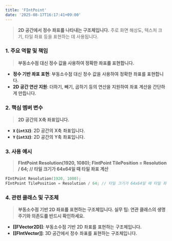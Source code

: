 ```yaml
---
title: 'FIntPoint'
date: '2025-08-17T16:17:41+09:00'
---
```

> **2D 공간에서 정수 좌표를 나타내는 구조체입니다.** 주로 화면 해상도, 텍스처 크기, 타일 좌표 등을 표현하는 데 사용됩니다.

### **1. 주요 역할 및 책임**
> **부동소수점 대신 정수 값을 사용하여 정확한 좌표를 표현합니다.**
* **정수 기반 좌표 표현**:
	부동소수점 대신 정수 값을 사용하여 정확한 좌표를 표현합니다.
* **2D 공간 연산 지원**:
	더하기, 빼기, 곱하기 등의 연산을 지원하여 좌표 계산을 간단하게 만듭니다.

### **2. 핵심 멤버 변수**
> **2D 공간의 X축 좌표입니다.**
* **`X` (`int32`)**:
	2D 공간의 X축 좌표입니다.
* **`Y` (`int32`)**:
	2D 공간의 Y축 좌표입니다.

### **3. 사용 예시**
> **FIntPoint Resolution(1920, 1080); FIntPoint TilePosition = Resolution / 64; // 타일 크기가 64x64일 때 타일 좌표 계산**
```cpp
FIntPoint Resolution(1920, 1080);
FIntPoint TilePosition = Resolution / 64; // 타일 크기가 64x64일 때 타일 좌표 계산
```

### **4. 관련 클래스 및 구조체**
> **부동소수점 기반 2D 좌표를 표현하는 구조체입니다. 실무 팁: 연관 클래스의 생명주기와 의존도를 반드시 확인하세요.**
* **[[FVector2D]]**:
	부동소수점 기반 2D 좌표를 표현하는 구조체입니다.
* **[[FIntVector]]**:
	3D 공간에서 정수 좌표를 표현하는 구조체입니다.
